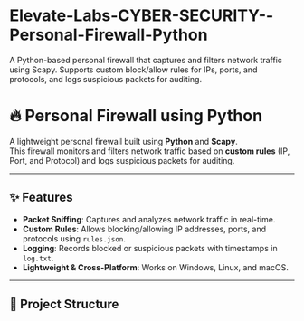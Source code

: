 # Elevate-Labs-CYBER-SECURITY--Personal-Firewall-Python
A Python-based personal firewall that captures and filters network traffic using Scapy. Supports custom block/allow rules for IPs, ports, and protocols, and logs suspicious packets for auditing.

# 🔥 Personal Firewall using Python

A lightweight personal firewall built using **Python** and **Scapy**.  
This firewall monitors and filters network traffic based on **custom rules** (IP, Port, and Protocol) and logs suspicious packets for auditing.

---

## ✨ Features
- **Packet Sniffing**: Captures and analyzes network traffic in real-time.
- **Custom Rules**: Allows blocking/allowing IP addresses, ports, and protocols using `rules.json`.
- **Logging**: Records blocked or suspicious packets with timestamps in `log.txt`.
- **Lightweight & Cross-Platform**: Works on Windows, Linux, and macOS.

---

## 📂 Project Structure
